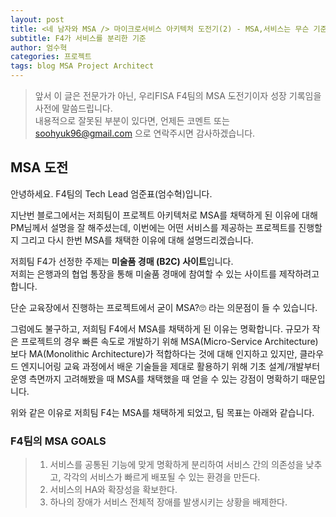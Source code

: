 ```yaml
---
layout: post
title: <네 남자와 MSA /> 마이크로서비스 아키텍처 도전기(2) - MSA,서비스는 무슨 기준으로 분리해야 해?
subtitle: F4가 서비스를 분리한 기준
author: 엄수혁
categories: 프로젝트
tags: blog MSA Project Architect
---
```

>앞서 이 글은 전문가가 아닌, 우리FISA F4팀의 MSA 도전기이자 성장 기록임을 사전에 말씀드립니다. <br>
> 내용적으로 잘못된 부분이 있다면, 언제든 코멘트 또는 soohyuk96@gmail.com 으로 연락주시면 감사하겠습니다.

## MSA 도전

안녕하세요. F4팀의 Tech Lead 엄준표(엄수혁)입니다.<br>

지난번 블로그에서는 저희팀이 프로젝트 아키텍처로 MSA를 채택하게 된 이유에 대해 PM님께서 설명을 잘 해주셨는데, 
이번에는 어떤 서비스를 제공하는 프로젝트를 진행할 지 그리고 다시 한번 MSA를 채택한 이유에 대해 설명드리겠습니다.

저희팀 F4가 선정한 주제는 **미술품 경매 (B2C) 사이트**입니다.<br>
저희는 은행과의 협업 통장을 통해 미술품 경매에 참여할 수 있는 사이트를 제작하려고 합니다. 

단순 교육장에서 진행하는 프로젝트에서 굳이 MSA?🙄 라는 의문점이 들 수 있습니다.

그럼에도 불구하고, 저희팀 F4에서 MSA를 채택하게 된 이유는 명확합니다.
규모가 작은 프로젝트의 경우 빠른 속도로 개발하기 위해 MSA(Micro-Service Architecture) 보다 MA(Monolithic Architecture)가 적합하다는 것에 대해 인지하고 있지만,
클라우드 엔지니어링 교육 과정에서 배운 기술들을 제대로 활용하기 위해 기초 설계/개발부터 운영 측면까지 고려해봤을 때 MSA를 채택했을 때 얻을 수 있는 강점이 명확하기 때문입니다.
<br>

위와 같은 이유로 저희팀 F4는 MSA를 채택하게 되었고, 팀 목표는 아래와 같습니다. 

### F4팀의 MSA GOALS
> 1. 서비스를 공통된 기능에 맞게 명확하게 분리하여 서비스 간의 의존성을 낮추고, 각각의 서비스가 빠르게 배포될 수 있는 환경을 만든다.
> 2. 서비스의 HA와 확장성을 확보한다.
> 3. 하나의 장애가 서비스 전체적 장애를 발생시키는 상황을 배제한다.


